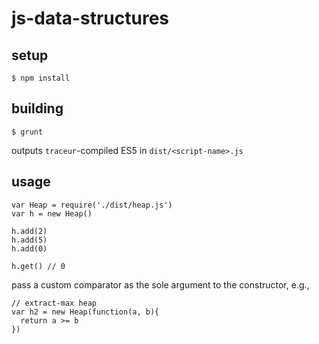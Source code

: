 # js-data-structures

## setup

    $ npm install

## building

    $ grunt

outputs `traceur`-compiled ES5 in `dist/<script-name>.js`

## usage

    var Heap = require('./dist/heap.js')
    var h = new Heap()

    h.add(2)
    h.add(5)
    h.add(0)

    h.get() // 0

pass a custom comparator as the sole argument to the constructor, e.g.,

    // extract-max heap
    var h2 = new Heap(function(a, b){
      return a >= b  
    })

